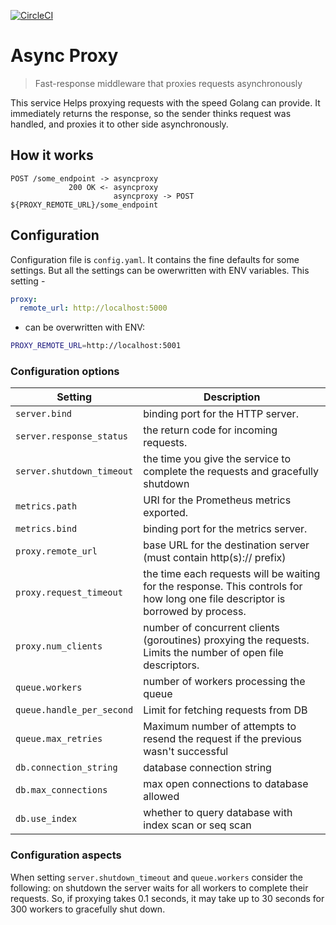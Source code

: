 [![CircleCI](https://circleci.com/gh/evilmartians/asyncproxy/tree/main.svg?style=svg)](https://circleci.com/gh/evilmartians/asyncproxy/tree/main)

# Async Proxy
> Fast-response middleware that proxies requests asynchronously

This service Helps proxying requests with the speed Golang can provide. It immediately returns the response, so the sender thinks request was handled, and proxies it to other side asynchronously.

## How it works

```
POST /some_endpoint -> asyncproxy
             200 OK <- asyncproxy
                       asyncproxy -> POST ${PROXY_REMOTE_URL}/some_endpoint
```

## Configuration

Configuration file is `config.yaml`. It contains the fine defaults for some settings. But all the settings can be owerwritten with ENV variables. This setting -

```yaml
proxy:
  remote_url: http://localhost:5000
```

- can be overwritten with ENV:

```bash
PROXY_REMOTE_URL=http://localhost:5001
```

### Configuration options

| Setting                 | Description
| ----                    | ---- |
|`server.bind`            | binding port for the HTTP server. |
|`server.response_status` | the return code for incoming requests. |
|`server.shutdown_timeout`| the time you give the service to complete the requests and gracefully shutdown |
|`metrics.path`           | URI for the Prometheus metrics exported. |
|`metrics.bind`           | binding port for the metrics server. |
|`proxy.remote_url`       | base URL for the destination server (must contain http(s):// prefix) |
|`proxy.request_timeout`  | the time each requests will be waiting for the response. This controls for how long one file descriptor is borrowed by process. |
|`proxy.num_clients`      | number of concurrent clients (goroutines) proxying the requests. Limits the number of open file descriptors. |
|`queue.workers`          | number of workers processing the queue |
|`queue.handle_per_second`| Limit for fetching requests from DB |
|`queue.max_retries`      | Maximum number of attempts to resend the request if the previous wasn't successful |
|`db.connection_string`   | database connection string |
|`db.max_connections`     | max open connections to database allowed |
|`db.use_index`           | whether to query database with index scan or seq scan |

### Configuration aspects

When setting `server.shutdown_timeout` and `queue.workers` consider the following: on shutdown the server waits for all workers to complete their requests. So, if proxying takes 0.1 seconds, it may take up to 30 seconds for 300 workers to gracefully shut down.